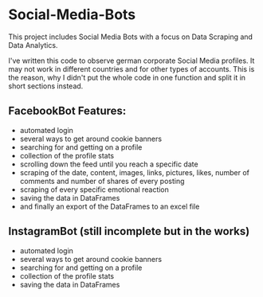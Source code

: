 # Social-Media-Bots
This project includes Social Media Bots with a focus on Data Scraping and Data Analytics.</br>

I've written this code to observe german corporate Social Media profiles. It may not work in different countries and for other types of accounts. This is the reason, why I didn't put the whole code in one function and split it in short sections instead.</br>

## FacebookBot Features:

- automated login
- several ways to get around cookie banners
- searching for and getting on a profile
- collection of the profile stats
- scrolling down the feed until you reach a specific date
- scraping of the date, content, images, links, pictures, likes, number of comments and number of shares of every posting
- scraping of every specific emotional reaction
- saving the data in DataFrames 
- and finally an export of the DataFrames to an excel file 

## InstagramBot (still incomplete but in the works)

- automated login
- several ways to get around cookie banners
- searching for and getting on a profile
- collection of the profile stats
- saving the data in DataFrames 
